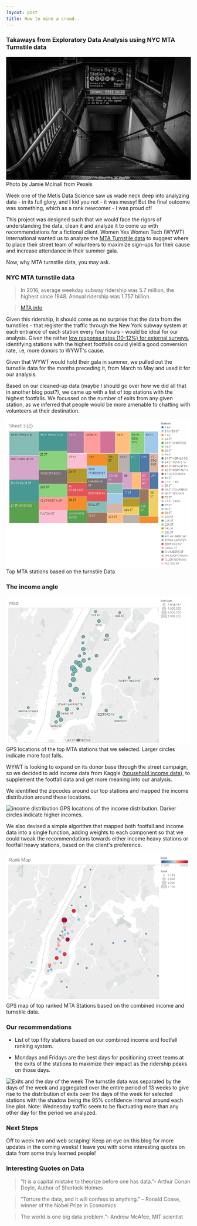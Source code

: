 ```yaml
---
layout: post
title: How to mine a crowd..
---
```

### Takaways from Exploratory Data Analysis using NYC MTA Turnstile data
![NYC crowds](/images/pexels-photo-1112107.jpeg)
Photo by Jamie McInall from Pexels

Week one of the Metis Data Science saw us wade neck deep into analyzing data - in its full glory, and I kid you not - it was messy! But the final outcome was something, which as a rank newcomer - I was proud of!

This project was designed such that we would face the rigors of understanding the data, clean it and analyze it to come up with recommendations for a fictional client. Women Yes Women Tech (WYWT) International wanted us to analyze the [MTA Turnstile data](http://web.mta.info/developers/turnstile.html) to suggest where to place their street team of volunteers to maximize sign-ups for their cause and increase attendance in their summer gala.

Now, why MTA turnstile data, you may ask.

### NYC MTA turnstile data

>In 2016, average weekday subway ridership was 5.7 million, the highest since 1948. Annual ridership was 1.757 billion.

>[MTA info](http://web.mta.info/nyct/facts/ffsubway.htm)

Given this ridership, it should come as no surprise that the data from the turnstiles - that register the traffic through the New York subway system at each entrance of each station every four hours - would be ideal for our analysis. Given the rather [low response rates (10-12%) for external surveys](https://www.surveygizmo.com/resources/blog/survey-response-rates/), identifying stations with the highest footfalls could yield a good conversion rate, i.e, more donors to WYWT's cause.

Given that WYWT would hold their gala in summer, we pulled out the turnstile data for the months preceding it, from March to May and used it for our analysis.

Based on our cleaned-up data (maybe I should go over how we did all that in another blog post?), we came up with a list of top stations with the highest footfalls. We focussed on the number of exits from any given station, as we inferred that people would be more amenable to chatting with volunteers at their destination.

![top stations](images/stations_by_exits.png)
Top MTA stations based on the turnstile Data

### The income angle

![distribution](images/Exit_map.png)
GPS locations of the top MTA stations that we selected. Larger circles indicate more foot falls.

WYWT is looking to expand on its donor base through the street campaign, so we decided to add income data from Kaggle ([household income data](https://www.kaggle.com/goldenoakresearch/us-household-income-stats-geo-locations)), to supplement the footfall data and get more meaning into our analysis.

We identified the zipcodes around our top stations and mapped the income distribution around these locations.

![income distribution](images/Income_map.png.png)
GPS locations of the income distribution. Darker circles indicate higher incomes.

We also devised a simple algorithm that mapped both footfall and income data into a single function, adding weights to each component so that we could tweak the recommendations towards either income heavy stations or footfall heavy stations, based on the client's preference.

![income and footfall](images/Rank_Map.png)
GPS map of top ranked MTA Stations based on the combined income and turnstile data.

### Our recommendations

* List of top fifty stations based on our combined income and footfall ranking system.

* Mondays and Fridays are the best days for positioning street teams at the exits of the stations to maximize their impact as the ridership peaks on those days.

![Exits and the day of the week](image/exits_week.png)
The turnstile data was separated by the days of the week and aggregated over the entire period of 13 weeks to give rise to the distribution of exits over the days of the week for selected stations with the shadow being the 95% confidence interval around each line plot. Note: Wednesday traffic seem to be fluctuating more than any other day for the period we analyzed. 

### Next Steps

Off to week two and web scraping! Keep an eye on this blog for more updates in the coming weeks! I leave you with some interesting quotes on data from some truly learned people!

### Interesting Quotes on Data

>“It is a capital mistake to theorize before one has data.”- Arthur Conan Doyle, Author of Sherlock Holmes

>“Torture the data, and it will confess to anything.” – Ronald Coase, winner of the Nobel Prize in Economics

>The world is one big data problem.”- Andrew McAfee, MIT scientist
